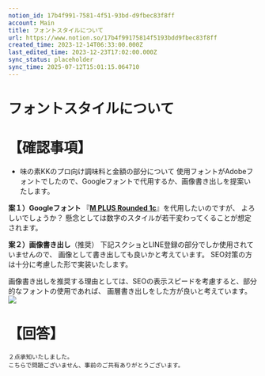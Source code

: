 ```yaml
---
notion_id: 17b4f991-7581-4f51-93bd-d9fbec83f8ff
account: Main
title: フォントスタイルについて
url: https://www.notion.so/17b4f99175814f5193bdd9fbec83f8ff
created_time: 2023-12-14T06:33:00.000Z
last_edited_time: 2023-12-23T17:02:00.000Z
sync_status: placeholder
sync_time: 2025-07-12T15:01:15.064710
---
```

# フォントスタイルについて

# 【確認事項】
- 味の素KKのプロ向け調味料と金額の部分について
  使用フォントがAdobeフォントでしたので、Googleフォントで代用するか、画像書き出しを提案いたします。

**案１）Googleフォント**
『[**M PLUS Rounded 1c**](https://fonts.google.com/specimen/M+PLUS+Rounded+1c?preview.text=%E5%91%B3%E3%81%AE%E7%B4%A0KK%E3%81%AE%E3%83%97%E3%83%AD%E5%90%91%E3%81%91%E8%AA%BF%E5%91%B3%E6%96%99%202%2C000%EF%BD%9E3%2C000)』を代用したいのですが、
よろしいでしょうか？
懸念としては数字のスタイルが若干変わってくることが想定されます。

**案２）画像書き出し**（推奨）
下記スクショとLINE登録の部分でしか使用されていませんので、
画像として書き出しても良いかと考えています。
SEO対策の方は十分に考慮した形で実装いたします。

画像書き出しを推奨する理由としては、SEOの表示スピードを考慮すると、部分的なフォントの使用であれば、
画層書き出しをした方が良いと考えています。
![](https://prod-files-secure.s3.us-west-2.amazonaws.com/736adce6-a3a4-4a64-9f74-d9aa055c96d2/2c2e56ac-01f9-406f-a18f-f88d44b1ede9/Untitled.png?X-Amz-Algorithm=AWS4-HMAC-SHA256&X-Amz-Content-Sha256=UNSIGNED-PAYLOAD&X-Amz-Credential=ASIAZI2LB4662MW3YDRV%2F20250719%2Fus-west-2%2Fs3%2Faws4_request&X-Amz-Date=20250719T051345Z&X-Amz-Expires=3600&X-Amz-Security-Token=IQoJb3JpZ2luX2VjEIT%2F%2F%2F%2F%2F%2F%2F%2F%2F%2FwEaCXVzLXdlc3QtMiJIMEYCIQD4GafppX9tXhe4a42971z2JMOK%2Beyvmf%2BQSFi%2BNaG%2B%2BQIhANDd0oxuHhyGOgduUhggiBwW9LLxROsXdixlcmgAZZKCKogECJ3%2F%2F%2F%2F%2F%2F%2F%2F%2F%2FwEQABoMNjM3NDIzMTgzODA1IgwNnu9iqvvW3qEOlOcq3AMKlNRIOiW6m6p%2BCVwr2HaQjOakPlZaAHKrhTQgIUvD5vdtS7mhgJdejajCuF0fNoqgNRTNQshcQQgnTpbr9Dm%2FzJRDwpl5D8XZS%2B1bQIDvhpBp0crvtX3WvNLyEZo4mySFdB0tz1kqfOy%2Fec%2BkLCodzpHzvspYJV5Ewgs061NwDC3BQOV%2FGND5Zs1GZ02XbOQLNAIC8jM%2F0Ij%2BNg10Cy7Zv2a3ir2tJuKYkODKILzpWbVCeqB6KxeTmMk0stdNhpcm%2FVpiuymkQSC6SoZH9EujCBCb8jZboPtyIZRJd6nOoW4mql8Hd4OWZ7o%2FNoRqXCeB492nhoz7U%2B4StjT3btbIlSY%2BELpkl%2BCjjM4y0OPPejl4BERcF5Y9pfRH1eFt1BASWDbhcMSawJojXtQsHgwBljoPUB8uFNG8wPoLWeRBrBZR22cyqzwitr2L%2Fgbm0ALfpvjLYuJ4VKyc7WPvN0BDEdLCZ5GMM5Ta4fOKFQ2xpAePKL0bm7rFYuzd94opV4tKVb2OSu%2F4ShDuygfwdNB3tIieCa7NiuY4%2BkVIbrey6uIDOFkrK029QkJ62qb6ZG%2FqSvqRaMcvW2sHA72yL0grs5a%2BKLntnivjWXV6Evs8QZrCAPCP%2BY0erRiUSjCQq%2BzDBjqkAY%2Bca%2FbbALd%2BFZKlVgOZDNEvo7vnHthduDYuW62KSkWwVqPrh7U5wSdKGhrsjGVOswDPG2Z%2B0hwh0U4B0OCCk0%2Fwap48Fz8zyRjlZdq9HJ1QfSvebwNKvyildoUtnfxX06ovK84sEfkQntJQ2TUtu3gjdieRhmMtgYoEml6bFiixVFovP6e%2F1tO8%2Fqu7ZfUQM65jqfq6i0bhwwWi2UAUXQmdmOaC&X-Amz-Signature=0422c7ec5e18540d89664ca2dbcff5e3c531cfaec55fcdbf0a1f07404f0ae3f9&X-Amz-SignedHeaders=host&x-amz-checksum-mode=ENABLED&x-id=GetObject)
# 【回答】
```plain text
２点承知いたしました。
こちらで問題ございません、事前のご共有ありがとうございます。
```